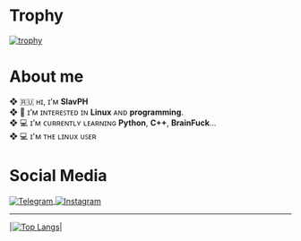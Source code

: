 
# Trophy
[![trophy](https://github-profile-trophy.vercel.app/?username=SlavPH&theme=matrix)](https://github.com/ryo-ma/github-profile-trophy)

# About me
**❖** 🇷🇺 ʜɪ, ɪ’ᴍ **SlavPH**                              
**❖** 💜 ɪ’ᴍ ɪɴᴛᴇʀᴇꜱᴛᴇᴅ ɪɴ **Linux** ᴀɴᴅ **programming**.                          
**❖** 💻 ɪ’ᴍ ᴄᴜʀʀᴇɴᴛʟʏ ʟᴇᴀʀɴɪɴɢ **Python**, **C++**, **BrainFuck**...                      
**❖** 💻 ɪ'ᴍ ᴛʜᴇ ʟɪɴᴜx ᴜꜱᴇʀ                      

# Social Media
<p align="left">
    <a href=https://t.me/theslavph>
            <img src="https://img.shields.io/badge/TheSlavPH-white?style=flat&logo=telegram" align="center" alt="Telegram" />
    </a>
    <a href=https://www.instagram.com/theslavph>
            <img src="https://img.shields.io/badge/theslavph-white?style=flat&logo=instagram" align="center" alt="Instagram" />
    </a>
</p>

---
|[![Top Langs](https://github-readme-stats.vercel.app/api/top-langs/?username=SlavPH&theme=radical&layout=compact&langs_count=6)](https://github.com/anuraghazra/github-readme-stats)|
